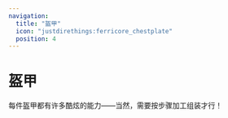 ```yaml
---
navigation:
  title: "盔甲"
  icon: "justdirethings:ferricore_chestplate"
  position: 4
---
```


# 盔甲

每件盔甲都有许多酷炫的能力——当然，需要按步骤加工组装才行！

<SubPages />